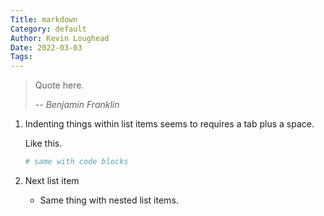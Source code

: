 ```yaml
---
Title: markdown
Category: default
Author: Kevin Loughead
Date: 2022-03-03
Tags:
---
```


> Quote here.
>
> -- <cite>Benjamin Franklin</cite>

1. Indenting things within list items seems to requires a tab plus a space.

   Like this.

   ```bash
   # same with code blocks
   ```

2. Next list item
   - Same thing with nested list items.
